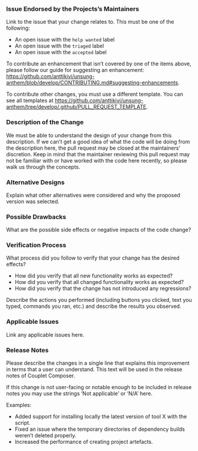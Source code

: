### Issue Endorsed by the Projects’s Maintainers

Link to the issue that your change relates to. This must be one of the following:

* An open issue with the `help wanted` label
* An open issue with the `triaged` label
* An open issue with the `accepted` label

To contribute an enhancement that isn’t covered by one of the items above, please follow our guide for suggesting an enhancement: https://github.com/anttikivi/unsung-anthem/blob/develop/CONTRIBUTING.md#suggesting-enhancements.

To contribute other changes, you must use a different template. You can see all templates at https://github.com/anttikivi/unsung-anthem/tree/develop/.github/PULL_REQUEST_TEMPLATE.

### Description of the Change

We must be able to understand the design of your change from this description. If we can’t get a good idea of what the code will be doing from the description here, the pull request may be closed at the maintainers’ discretion. Keep in mind that the maintainer reviewing this pull request may not be familiar with or have worked with the code here recently, so please walk us through the concepts.

### Alternative Designs

Explain what other alternatives were considered and why the proposed version was selected.

### Possible Drawbacks

What are the possible side effects or negative impacts of the code change?

### Verification Process

What process did you follow to verify that your change has the desired effects?

- How did you verify that all new functionality works as expected?
- How did you verify that all changed functionality works as expected?
- How did you verify that the change has not introduced any regressions?

Describe the actions you performed (including buttons you clicked, text you typed, commands you ran, etc.) and describe the results you observed.

### Applicable Issues

Link any applicable issues here.

### Release Notes

Please describe the changes in a single line that explains this improvement in terms that a user can understand. This text will be used in the release notes of Couplet Composer.

If this change is not user-facing or notable enough to be included in release notes you may use the strings ‘Not applicable’ or ‘N/A’ here.

Examples:

- Added support for installing locally the latest version of tool X with the script.
- Fixed an issue where the temporary directories of dependency builds weren’t deleted properly.
- Increased the performance of creating project artefacts.
